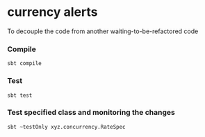 # currency alerts

To decouple the code from another waiting-to-be-refactored code

### Compile

    sbt compile
    
### Test

    sbt test

### Test specified class and monitoring the changes
   
    sbt ~testOnly xyz.concurrency.RateSpec